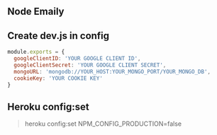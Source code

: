 ## Node Emaily

## Create dev.js in config
```javascript
module.exports = {
  googleClientID: 'YOUR GOOGLE CLIENT ID',
  googleClientSecret: 'YOUR GOOGLE CLIENT SECRET',
  mongoURL: 'mongodb://YOUR_HOST:YOUR_MONGO_PORT/YOUR_MONGO_DB',
  cookieKey: 'YOUR COOKIE KEY'
}
```

## Heroku config:set
> heroku config:set NPM_CONFIG_PRODUCTION=false